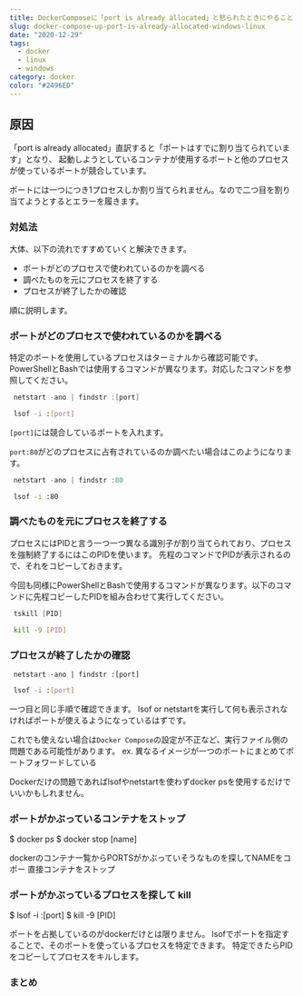 ```yaml
---
title: DockerComposeに「port is already allocated」と怒られたときにやること
slug: docker-compose-up-port-is-already-allocated-windows-linux
date: "2020-12-29"
tags:
  - docker
  - linux
  - windows
category: docker
color: "#2496ED"
---
```


## 原因

「port is already allocated」直訳すると「ポートはすでに割り当てられています」となり、
起動しようとしているコンテナが使用するポートと他のプロセスが使っているポートが競合しています。

ポートには一つにつき1プロセスしか割り当てられません。なので二つ目を割り当てようとするとエラーを履きます。  


### 対処法

大体、以下の流れですすめていくと解決できます。

- ポートがどのプロセスで使われているのかを調べる
- 調べたものを元にプロセスを終了する
- プロセスが終了したかの確認

順に説明します。


### ポートがどのプロセスで使われているのかを調べる

特定のポートを使用しているプロセスはターミナルから確認可能です。
PowerShellとBashでは使用するコマンドが異なります。対応したコマンドを参照してください。

```powershell
 netstart -ano | findstr :[port]
```

```bash
 lsof -i :[port]
```

`[port]`には競合しているポートを入れます。

`port:80`がどのプロセスに占有されているのか調べたい場合はこのようになります。
```powershell
 netstart -ano | findstr :80
```

```bash
 lsof -i :80
```

### 調べたものを元にプロセスを終了する

プロセスにはPIDと言う一つ一つ異なる識別子が割り当てられており、プロセスを強制終了するにはこのPIDを使います。
先程のコマンドでPIDが表示されるので、それをコピーしておきます。

今回も同様にPowerShellとBashで使用するコマンドが異なります。以下のコマンドに先程コピーしたPIDを組み合わせて実行してください。

```powershell
 tskill [PID]
```

```bash
 kill -9 [PID]
```

### プロセスが終了したかの確認

```windows
 netstart -ano | findstr :[port]
```

```bash
 lsof -i :[port]
 ```

一つ目と同じ手順で確認できます。
lsof or netstartを実行して何も表示されなければポートが使えるようになっているはずです。

これでも使えない場合は`Docker Compose`の設定が不正など、実行ファイル側の問題である可能性があります。
ex. 異なるイメージが一つのポートにまとめてポートフォワードしている

Dockerだけの問題であればlsofやnetstartを使わずdocker psを使用するだけでいいかもしれません。

### ポートがかぶっているコンテナをストップ

$ docker ps
$ docker stop [name]

dockerのコンテナ一覧からPORTSがかぶっていそうなものを探してNAMEをコポー
直接コンテナをストップ

### ポートがかぶっているプロセスを探して kill

$ lsof -i :[port]
$ kill -9 [PID]

ポートを占拠しているのがdockerだけとは限りません。
lsofでポートを指定することで、そのポートを使っているプロセスを特定できます。
特定できたらPIDをコピーしてプロセスをキルします。

### まとめ
